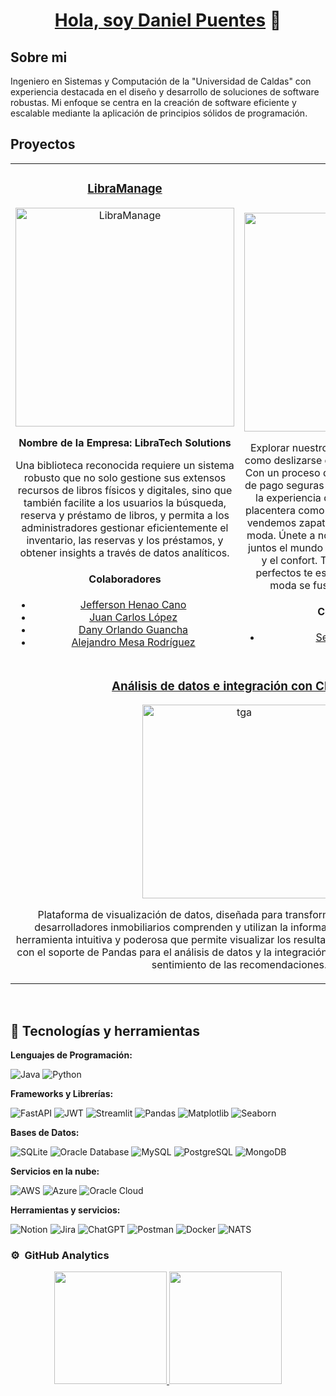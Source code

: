 <div align="center">
  <h1 align="center"><a href="https://www.linkedin.com/in/daniel-muñoz-886325267">Hola, soy Daniel Puentes</a> 👋</h1>
</div>

## Sobre mi

Ingeniero en Sistemas y Computación de la "Universidad de Caldas" con experiencia destacada en el diseño y desarrollo de soluciones de software robustas. Mi enfoque se centra en la creación de software eficiente y escalable mediante la aplicación de principios sólidos de programación.

## Proyectos
<table>
<tr>
<td width="50%">
<h3 align="center"><a href="https://libramanage.vercel.app/" target="_blank">LibraManage</a></h3>
<div align="center">
<a href="https://libramanage.vercel.app/" target="_blank"><img src="https://i.imgur.com/YEuSmjc.png" width="350" alt="LibraManage"></a>
<p><strong>Nombre de la Empresa: LibraTech Solutions</strong></p>
<p>Una biblioteca reconocida requiere un sistema robusto que no solo gestione sus extensos recursos de libros físicos y digitales, sino que también facilite a los usuarios la búsqueda, reserva y préstamo de libros, y permita a los administradores gestionar eficientemente el inventario, las reservas y los préstamos, y obtener insights a través de datos analíticos.</p>
<h4 align="center">Colaboradores</h4>
        <ul>
          <li><a href="https://github.com/JeffHC0911" target="_blank">Jefferson Henao Cano</a></li>
          <li><a href="https://github.com/maximuscack" target="_blank">Juan Carlos López</a></li>
          <li><a href="https://github.com/danyguancha" target="_blank">Dany Orlando Guancha</a></li>
          <li><a href="https://github.com/AlejandroMesaR" target="_blank">Alejandro Mesa Rodríguez</a></li>
        </ul>
</div>                                                                             
</td>
<td width="50%">
<h3 align="center"><a href="https://deerale.streamlit.app/" target="_blank">Deer Ale</a></h3>
<div align="center">
<a href="https://deerale.streamlit.app/" target="_blank"><img src="https://i.postimg.cc/MKfcSq9g/DeerAle.jpg" width="350" alt="DeerAle"></a>
<p>Explorar nuestro ecommerce es tan sencillo como deslizarse en tu par favorito de zapatos. Con un proceso de compra intuitivo, opciones de pago seguras y envío rápido, hacemos que la experiencia de adquirir zapatos sea tan placentera como usarlos. En Deer Ale, no solo vendemos zapatos; creamos experiencias de moda. Únete a nosotros mientras exploramos juntos el mundo de la elegancia, la tendencia y el confort. Tu próximo par de zapatos perfectos te espera en Deer Ale, donde la moda se fusiona con la comodidad.</p>
<h4 align="center">Colaboradores</h4>
        <ul>
          <li><a href="https://github.com/sebas088" target="_blank">Sebastián Sandoval</a></li>
        </ul>
</div>   
</td>
</tr>
<tr>
<td colspan="2" align="center">
<h3 align="center"><a href="https://tgadaniel.streamlit.app/" target="_blank">Análisis de datos e integración con ChatGPT</a></h3>
<div align="center">
<a href="https://tgadaniel.streamlit.app/" target="_blank"><img src="https://i.ibb.co/b3pMq4Y/machine-learning.png" width="310" alt="tga"></a>
<p>Plataforma de visualización de datos, diseñada para transformar la manera en que los desarrolladores inmobiliarios comprenden y utilizan la información de sus clientes. Una herramienta intuitiva y poderosa que permite visualizar los resultados de encuestas realizadas, con el soporte de Pandas para el análisis de datos y la integración de ChatGPT para analizar el sentimiento de las recomendaciones.</p>
</div>
</td>
</tr>
</table>
<br>



## 🔧 Tecnologías y herramientas

**Lenguajes de Programación:**

![Java](https://img.shields.io/badge/Java-%23ED8B00.svg?style=for-the-badge&logo=openjdk&logoColor=white)
![Python](https://img.shields.io/badge/Python-3670A0?style=for-the-badge&logo=python&logoColor=ffdd54)

**Frameworks y Librerías:**

![FastAPI](https://img.shields.io/badge/FastAPI-005571?style=for-the-badge&logo=fastapi)
![JWT](https://img.shields.io/badge/JWT-black?style=for-the-badge&logo=JSON%20web%20tokens)
![Streamlit](https://img.shields.io/badge/Streamlit-FF4B4B?style=for-the-badge&logo=streamlit&logoColor=white)
![Pandas](https://img.shields.io/badge/Pandas-150458?style=for-the-badge&logo=pandas&logoColor=white)
![Matplotlib](https://img.shields.io/badge/Matplotlib-%23008080.svg?style=for-the-badge&logo=seaborn&logoColor=white)
![Seaborn](https://img.shields.io/badge/Seaborn-004488?style=for-the-badge&logo=seaborn&logoColor=white)

**Bases de Datos:**

![SQLite](https://img.shields.io/badge/SQLite-%2307405e.svg?style=for-the-badge&logo=sqlite&logoColor=white)
![Oracle Database](https://img.shields.io/badge/Oracle%20Database-F80000?style=for-the-badge&logo=oracle&logoColor=white)
![MySQL](https://img.shields.io/badge/MySQL-%2300f.svg?style=for-the-badge&logo=mysql&logoColor=white)
![PostgreSQL](https://img.shields.io/badge/PostgreSQL-%23316192.svg?style=for-the-badge&logo=postgresql&logoColor=white)
![MongoDB](https://img.shields.io/badge/MongoDB-%234ea94b.svg?style=for-the-badge&logo=mongodb&logoColor=white)

**Servicios en la nube:**

![AWS](https://img.shields.io/badge/AWS-%23FF9900.svg?style=for-the-badge&logo=amazon-aws&logoColor=white)
![Azure](https://img.shields.io/badge/Azure-%230072C6.svg?style=for-the-badge&logo=microsoftazure&logoColor=white)
![Oracle Cloud](https://img.shields.io/badge/Oracle%20Cloud-F80000?style=for-the-badge&logo=oracle&logoColor=white)

**Herramientas y servicios:**

![Notion](https://img.shields.io/badge/Notion-%23000000.svg?style=for-the-badge&logo=notion&logoColor=white)
![Jira](https://img.shields.io/badge/Jira-%230A0FFF.svg?style=for-the-badge&logo=jira&logoColor=white)
![ChatGPT](https://img.shields.io/badge/ChatGPT-74aa9c?style=for-the-badge&logo=openai&logoColor=white)
![Postman](https://img.shields.io/badge/Postman-FF6C37?style=for-the-badge&logo=postman&logoColor=white)
![Docker](https://img.shields.io/badge/Docker-%230db7ed.svg?style=for-the-badge&logo=docker&logoColor=white)
![NATS](https://img.shields.io/badge/NATS-48a2f8?style=for-the-badge&logo=nats.io&logoColor=white)


### ⚙️ &nbsp;GitHub Analytics

<p align="center">
<a href="https://github.com/camilomupu">
  <img height="180em" src="https://github-readme-stats-eight-theta.vercel.app/api?username=camilomupu&show_icons=true&theme=algolia&include_all_commits=true&count_private=true"/>
  <img height="180em" src="https://github-readme-stats-eight-theta.vercel.app/api/top-langs/?username=camilomupu&layout=compact&langs_count=8&theme=algolia"/>
</a>
</p>
